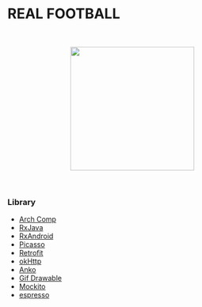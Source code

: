 # REAL FOOTBALL

</br>
<p align="center">
   <img src="https://github.com/aasumitro/dicoding_KADE_final/blob/master/assets/dicoding_final_submission.gif" width="250">
</p>
</br>

### Library

  - [Arch Comp](https://developer.android.com/jetpack/#architecture-components)
  - [RxJava](https://github.com/ReactiveX/Rxjava)
  - [RxAndroid](https://github.com/ReactiveX/RxAndroid)
  - [Picasso](https://github.com/square/picasso)
  - [Retrofit](https://github.com/square/retrofit)
  - [okHttp](https://github.com/square/okhttp)
  - [Anko](https://github.com/Kotlin/anko)
  - [Gif Drawable](https://github.com/koral--/android-gif-drawable)
  - [Mockito](https://github.com/mockito/mockito)
  - [espresso](https://developer.android.com/training/testing/ui-testing/espresso-testing#kotlin)

